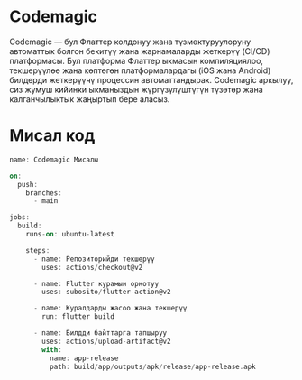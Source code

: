 # Codemagic
Codemagic — бул Флаттер колдонуу жана түзмөктуруулоруну автоматтык болгон бекитүү жана жарнамаларды жеткерүү (CI/CD) платформасы. Бул платформа Флаттер ыкмасын компиляциялоо, текшерүүлөө жана көптөгөн платформалардагы (iOS жана Android) билдерди жеткерүүчү процессин автоматтандырак. Codemagic аркылуу, сиз жумуш кийинки ыкманыздын жүргүзүлүштүгүн түзөтөр жана калганчылыктык жаңыртып бере аласыз.
# Мисал код
```dart
name: Codemagic Мисалы

on:
  push:
    branches:
      - main

jobs:
  build:
    runs-on: ubuntu-latest

    steps:
      - name: Репозиторийди текшерүү
        uses: actions/checkout@v2

      - name: Flutter курамын орнотуу
        uses: subosito/flutter-action@v2

      - name: Куралдарды жасоо жана текшерүү
        run: flutter build

      - name: Билдди байттарга тапшыруу
        uses: actions/upload-artifact@v2
        with:
          name: app-release
          path: build/app/outputs/apk/release/app-release.apk
```
